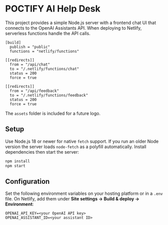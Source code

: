 # POCTIFY AI Help Desk

This project provides a simple Node.js server with a frontend chat UI that connects to the OpenAI Assistants API. When deploying to Netlify, serverless functions handle the API calls.

```
[build]
  publish = "public"
  functions = "netlify/functions"

[[redirects]]
  from = "/api/chat"
  to = "/.netlify/functions/chat"
  status = 200
  force = true

[[redirects]]
  from = "/api/feedback"
  to = "/.netlify/functions/feedback"
  status = 200
  force = true
```

The `assets` folder is included for a future logo.

## Setup

Use Node.js 18 or newer for native `fetch` support. If you run an older Node version the server loads `node-fetch` as a polyfill automatically. Install dependencies then start the server:

```bash
npm install
npm start
```

## Configuration

Set the following environment variables on your hosting platform or in a `.env` file. On Netlify, add them under **Site settings → Build & deploy → Environment**:

```
OPENAI_API_KEY=<your OpenAI API key>
OPENAI_ASSISTANT_ID=<your assistant ID>
```
